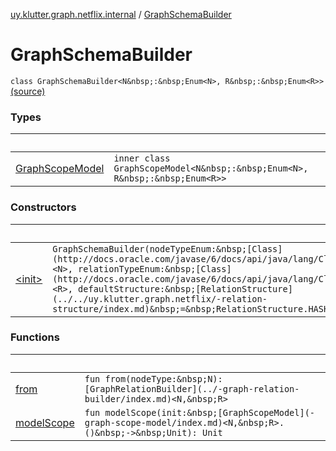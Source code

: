 [uy.klutter.graph.netflix.internal](../index.md) / [GraphSchemaBuilder](.)


# GraphSchemaBuilder
`class GraphSchemaBuilder<N&nbsp;:&nbsp;Enum<N>, R&nbsp;:&nbsp;Enum<R>>` [(source)](https://github.com/kohesive/klutter/blob/master/netflix-graph-jdk6/src/main/kotlin/uy/klutter/graph/netflix/internal/Schema.kt#L11)



### Types

|&nbsp;|&nbsp;|
|---|---|
| [GraphScopeModel](-graph-scope-model/index.md) | `inner class GraphScopeModel<N&nbsp;:&nbsp;Enum<N>, R&nbsp;:&nbsp;Enum<R>>` |

### Constructors

|&nbsp;|&nbsp;|
|---|---|
| [&lt;init&gt;](-init-.md) | `GraphSchemaBuilder(nodeTypeEnum:&nbsp;[Class](http://docs.oracle.com/javase/6/docs/api/java/lang/Class.html)<N>, relationTypeEnum:&nbsp;[Class](http://docs.oracle.com/javase/6/docs/api/java/lang/Class.html)<R>, defaultStructure:&nbsp;[RelationStructure](../../uy.klutter.graph.netflix/-relation-structure/index.md)&nbsp;=&nbsp;RelationStructure.HASH)` |

### Functions

|&nbsp;|&nbsp;|
|---|---|
| [from](from.md) | `fun from(nodeType:&nbsp;N): [GraphRelationBuilder](../-graph-relation-builder/index.md)<N,&nbsp;R>` |
| [modelScope](model-scope.md) | `fun modelScope(init:&nbsp;[GraphScopeModel](-graph-scope-model/index.md)<N,&nbsp;R>.()&nbsp;->&nbsp;Unit): Unit` |

